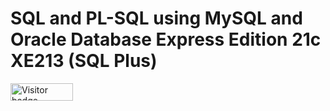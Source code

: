 # SQL and PL-SQL using MySQL and Oracle Database Express Edition 21c XE213 (SQL Plus)
<div id="badges">
  <img src="https://api.visitorbadge.io/api/visitors?path=jaydattpatel%2FPL-SQL-DBMS&label=Visitors&countColor=%2337d67a" alt="Visitor badge" width="100" height="28"/>
</div>
